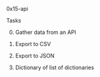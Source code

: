 0x15-api

Tasks

0. Gather data from an API 

1. Export to CSV 

2. Export to JSON 

3. Dictionary of list of dictionaries 
